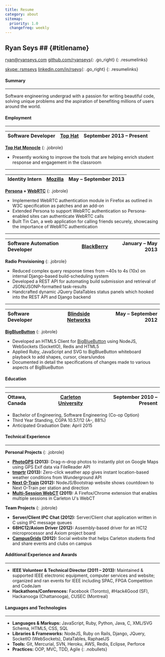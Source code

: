 ```yaml
---
title: Resume
category: about
sitemap:
  priority: 1.0
  changefreq: weekly
---
```


## Ryan Seys ## {#titlename}

[ryan@ryanseys.com][email] [github.com/ryanseys][github]{: .go_right}
{: .resumelinks}

[skype: rsmseys][skype]
[linkedin.com/in/rseys][linkedin]{: .go_right}
{: .resumelinks}

#### Summary
- - -

Software engineering undergrad with a passion for writing beautiful code, solving unique problems and the aspiration of benefiting millions of users around the world.

#### Employment
- - -

Software Developer | [Top Hat][tophat] | September 2013 &ndash; Present |
:------------------|:-----------------:|-------------------------------:|
**[Top Hat Monocle][tophat]**
{: .jobrole}
- Presently working to improve the tools that are helping enrich student response and engagement in the classroom

<hr style="margin-top:4px;margin-bottom:4px;" />

Identity Intern | [Mozilla][moz] | May &ndash; September 2013 |
:---------------|:--------------:|-------------------------:|
**[Persona][persona] + [WebRTC][webrtc]**
{: .jobrole}
- Implemented WebRTC authentication module in Firefox as outlined in W3C specification as patches and an add-on
- Extended Persona to support WebRTC authentication so Persona-enabled sites can authenticate WebRTC calls
- Built Tin Can, a web application for calling friends securely, showcasing the importance of WebRTC authentication

<hr style="margin-top:4px;margin-bottom:4px;" />

Software Automation Developer | [BlackBerry][bb] | January &ndash; May 2013 |
:-----------------------------|:----------------:|-------------------------:|
**Radio Provisioning**
{: .jobrole}
- Reduced complex query response times from ~40s to 4s (10x) on internal Django-based build-scheduling system
- Developed a REST API for automating build submission and retrieval of JSON/JSONP-formatted task-results
- Handcrafted dynamic JQuery DataTables status panels which hooked into the REST API and Django backend

<hr style="margin-top:4px;margin-bottom:4px;" />

Software Developer | [Blindside Networks][bsn] | May &ndash; September 2012 |
:------------------|:-------------------------:|---------------------------:|
**[BigBlueButton][bbb]**
{: .jobrole}
- Developed an HTML5 Client for [BigBlueButton][bbb] using NodeJS, WebSockets (SocketIO), Redis and HTML5
- Applied Ruby, JavaScript and SVG to BigBlueButton whiteboard playback to add shapes, cursor, clears/undos
- Documented in detail the specifications of changes made to various aspects of BigBlueButton

#### Education
- - -

Ottawa, Canada | [Carleton University][uni] | September 2010 &ndash; Present |
:--------------|:--------------------------:|-------------------------------:|
- Bachelor of Engineering, Software Engineering (Co-op Option)
- Third Year Standing, CGPA 10.57/12 (A&ndash;, 88%)
- Anticipated Graduation Date: April 2015

#### Technical Experience
- - -
**Personal Projects**
{: .jobrole}
- **[PhotoGPS][photogps] (2013):** Drag-n-drop photos to instantly plot on Google Maps using GPS Exif data via FileReader API
- **[tmprtr][tmprtr] (2013):** Zero-click weather app gives instant location-based weather conditions from Wunderground API
- **[Next O-Train][otrain] (2012):** NodeJS/Bootstrap website shows countdown to Next O-Train per station and direction
- **[Multi-Session WebCT][webct] (2011):** A Firefox/Chrome extension that enables multiple sessions in Carleton U's WebCT

**Team Projects**
{: .jobrole}
- **Server/Client IPC Chat (2012):** Server/Client chat application written in C using IPC message queues
- **68HC12/Axiom Driver (2012):** Assembly-based driver for an HC12 microprocessor and Axiom project board
- **[CampusGrids][cg] (2012):** Social website that helps Carleton students find and share events and clubs on campus

#### Additional Experience and Awards
- - -
- **IEEE Volunteer & Technical Director (2011 &ndash; 2013):** Maintained & supported IEEE electronic
equipment, computer services and website; organized and ran events for IEEE including SPAC, FPGA Competition and CodeJam
- **Hackathons/Conferences:** Facebook (Toronto), #Hack4Good (SF), Hackanooga (Chattanooga), CUSEC (Montreal)

#### Languages and Technologies
- - -
- **Languages & Markups:**    JavaScript, Ruby, Python, Java, C, XML/SVG Schema, HTML5, CSS, SQL
- **Libraries & Frameworks:** NodeJS, Ruby on Rails, Django, JQuery, SocketIO (WebSockets), DataTables, RaphaelJS
- **Tools:**                  Git, Mercurial, SVN, Heroku, AWS, Redis, Eclipse, Perforce
- **Practices:**              OOP, MVC, TDD, Agile
{: .nobullets}

[resume]: /resume.pdf "Download as PDF"
[email]: mailto:ryan@ryanseys.com "Email"
[github]: https://github.com/ryanseys "GitHub"
[linkedin]: http://linkedin.com/in/rseys "LinkedIn"
[skype]: skype:rsmseys "Skype"
[uni]: http://carleton.ca "Carleton University"
[bb]: http://blackberry.com "BlackBerry"
[bbb]: http://bigbluebutton.org/ "BigBlueButton"
[bsn]: http://www.blindsidenetworks.com/ "Blindside Networks"
[tmprtr]: http://tmprtr.herokuapp.com "tmprtr"
[otrain]: http://nextotrain.com "Next OTrain"
[webct]: https://addons.mozilla.org/en-US/firefox/addon/carleton-university-webct-m "Multi-Session WebCT"
[cg]: http://campusgrids.com "CampusGrids"
[moz]: https://www.mozilla.org/ "Mozilla"
[persona]: https://persona.org "Mozilla Persona"
[photogps]: https://ryanseys.com/photogps "PhotoGPR"
[webrtc]: http://www.webrtc.org "WebRTC"
[tophat]: https://tophat.com/ "Top Hat"
